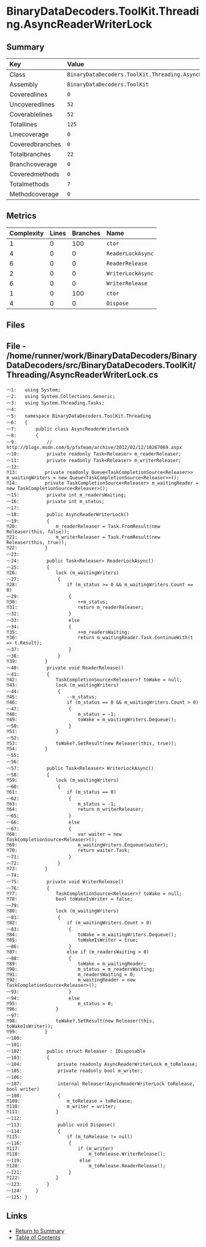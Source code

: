 ﻿# BinaryDataDecoders.ToolKit.Threading.AsyncReaderWriterLock

## Summary

| Key             | Value                                                        |
| :-------------- | :----------------------------------------------------------- |
| Class           | `BinaryDataDecoders.ToolKit.Threading.AsyncReaderWriterLock` |
| Assembly        | `BinaryDataDecoders.ToolKit`                                 |
| Coveredlines    | `0`                                                          |
| Uncoveredlines  | `52`                                                         |
| Coverablelines  | `52`                                                         |
| Totallines      | `125`                                                        |
| Linecoverage    | `0`                                                          |
| Coveredbranches | `0`                                                          |
| Totalbranches   | `22`                                                         |
| Branchcoverage  | `0`                                                          |
| Coveredmethods  | `0`                                                          |
| Totalmethods    | `7`                                                          |
| Methodcoverage  | `0`                                                          |

## Metrics

| Complexity | Lines | Branches | Name              |
| :--------- | :---- | :------- | :---------------- |
| 1          | 0     | 100      | `ctor`            |
| 4          | 0     | 0        | `ReaderLockAsync` |
| 6          | 0     | 0        | `ReaderRelease`   |
| 2          | 0     | 0        | `WriterLockAsync` |
| 6          | 0     | 0        | `WriterRelease`   |
| 1          | 0     | 100      | `ctor`            |
| 4          | 0     | 0        | `Dispose`         |

## Files

## File - /home/runner/work/BinaryDataDecoders/BinaryDataDecoders/src/BinaryDataDecoders.ToolKit/Threading/AsyncReaderWriterLock.cs

```CSharp
〰1:   using System;
〰2:   using System.Collections.Generic;
〰3:   using System.Threading.Tasks;
〰4:   
〰5:   namespace BinaryDataDecoders.ToolKit.Threading
〰6:   {
〰7:       public class AsyncReaderWriterLock
〰8:       {
〰9:           // http://blogs.msdn.com/b/pfxteam/archive/2012/02/12/10267069.aspx
〰10:          private readonly Task<Releaser> m_readerReleaser;
〰11:          private readonly Task<Releaser> m_writerReleaser;
〰12:  
‼13:          private readonly Queue<TaskCompletionSource<Releaser>> m_waitingWriters = new Queue<TaskCompletionSource<Releaser>>();
‼14:          private TaskCompletionSource<Releaser> m_waitingReader = new TaskCompletionSource<Releaser>();
〰15:          private int m_readersWaiting;
〰16:          private int m_status;
〰17:  
〰18:          public AsyncReaderWriterLock()
〰19:          {
‼20:              m_readerReleaser = Task.FromResult(new Releaser(this, false));
‼21:              m_writerReleaser = Task.FromResult(new Releaser(this, true));
‼22:          }
〰23:  
〰24:          public Task<Releaser> ReaderLockAsync()
〰25:          {
‼26:              lock (m_waitingWriters)
〰27:              {
‼28:                  if (m_status >= 0 && m_waitingWriters.Count == 0)
〰29:                  {
‼30:                      ++m_status;
‼31:                      return m_readerReleaser;
〰32:                  }
〰33:                  else
〰34:                  {
‼35:                      ++m_readersWaiting;
‼36:                      return m_waitingReader.Task.ContinueWith(t => t.Result);
〰37:                  }
〰38:              }
‼39:          }
〰40:          private void ReaderRelease()
〰41:          {
‼42:              TaskCompletionSource<Releaser>? toWake = null;
‼43:              lock (m_waitingWriters)
〰44:              {
‼45:                  --m_status;
‼46:                  if (m_status == 0 && m_waitingWriters.Count > 0)
〰47:                  {
‼48:                      m_status = -1;
‼49:                      toWake = m_waitingWriters.Dequeue();
〰50:                  }
‼51:              }
〰52:  
‼53:              toWake?.SetResult(new Releaser(this, true));
‼54:          }
〰55:  
〰56:  
〰57:          public Task<Releaser> WriterLockAsync()
〰58:          {
‼59:              lock (m_waitingWriters)
〰60:              {
‼61:                  if (m_status == 0)
〰62:                  {
‼63:                      m_status = -1;
‼64:                      return m_writerReleaser;
〰65:                  }
〰66:                  else
〰67:                  {
‼68:                      var waiter = new TaskCompletionSource<Releaser>();
‼69:                      m_waitingWriters.Enqueue(waiter);
‼70:                      return waiter.Task;
〰71:                  }
〰72:              }
‼73:          }
〰74:  
〰75:          private void WriterRelease()
〰76:          {
‼77:              TaskCompletionSource<Releaser>? toWake = null;
‼78:              bool toWakeIsWriter = false;
〰79:  
‼80:              lock (m_waitingWriters)
〰81:              {
‼82:                  if (m_waitingWriters.Count > 0)
〰83:                  {
‼84:                      toWake = m_waitingWriters.Dequeue();
‼85:                      toWakeIsWriter = true;
〰86:                  }
‼87:                  else if (m_readersWaiting > 0)
〰88:                  {
‼89:                      toWake = m_waitingReader;
‼90:                      m_status = m_readersWaiting;
‼91:                      m_readersWaiting = 0;
‼92:                      m_waitingReader = new TaskCompletionSource<Releaser>();
〰93:                  }
〰94:                  else
‼95:                      m_status = 0;
‼96:              }
〰97:  
‼98:              toWake?.SetResult(new Releaser(this, toWakeIsWriter));
‼99:          }
〰100: 
〰101: 
〰102:         public struct Releaser : IDisposable
〰103:         {
〰104:             private readonly AsyncReaderWriterLock m_toRelease;
〰105:             private readonly bool m_writer;
〰106: 
〰107:             internal Releaser(AsyncReaderWriterLock toRelease, bool writer)
〰108:             {
‼109:                 m_toRelease = toRelease;
‼110:                 m_writer = writer;
‼111:             }
〰112: 
〰113:             public void Dispose()
〰114:             {
‼115:                 if (m_toRelease != null)
〰116:                 {
‼117:                     if (m_writer)
‼118:                         m_toRelease.WriterRelease();
〰119:                     else
‼120:                         m_toRelease.ReaderRelease();
〰121:                 }
‼122:             }
〰123:         }
〰124:     }
〰125: }
```

## Links

* [Return to Summary](Summary.md)
* [Table of Contents](../TOC.md)

